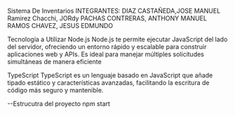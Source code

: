 Sistema De Inventarios
INTEGRANTES:
DIAZ CASTAÑEDA,JOSE MANUEL
Ramirez Chacchi, JORdy
PACHAS CONTRERAS, ANTHONY MANUEL
RAMOS CHAVEZ, JESUS EDMUNDO

Tecnología a Utilizar
Node.js
Node.js te permite ejecutar JavaScript del lado del servidor, ofreciendo un entorno rápido y escalable para construir aplicaciones web y APIs. Es ideal para manejar múltiples solicitudes simultáneas de manera eficiente


TypeScript
TypeScript es un lenguaje basado en JavaScript que añade tipado estático y características avanzadas, facilitando la escritura de código más seguro y mantenible.

--Estrucutra del proyecto
npm start 

